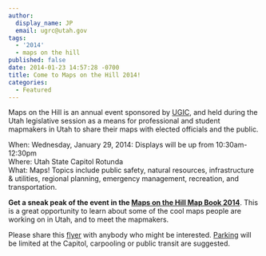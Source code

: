 ```yaml
---
author:
  display_name: JP
  email: ugrc@utah.gov
tags:
  - '2014'
  - maps on the hill
published: false
date: 2014-01-23 14:57:28 -0700
title: Come to Maps on the Hill 2014!
categories:
  - Featured
---
```

<p>Maps on the Hill is an annual event sponsored by <a href="https://ugic.org/">UGIC</a>, and held during the Utah legislative session as a means for professional and student mapmakers in Utah to share their maps with elected officials and the public. </p>
<p>When: Wednesday, January 29, 2014: Displays will be up from 10:30am-12:30pm<br />
Where: Utah State Capitol Rotunda<br />
What: Maps! Topics include public safety, natural resources, infrastructure & utilities, regional planning, emergency management, recreation, and transportation.</p>
<p><strong>Get a sneak peak of the event in the <a href="{% link downloads/Maps-on-the-Hill-Map-Book-2014-web.pdf %}" target="_blank" rel="noopener">Maps on the Hill Map Book 2014</a></strong>. This is a great opportunity to learn about some of the cool maps people are working on in Utah, and to meet the mapmakers.</p>
<p>Please share this <a href="{% link downloads/2014MOTHFlyer.pdf %}">flyer</a> with anybody who might be interested. <a href="{% link about/visiting-agrc/ %}">Parking</a> will be limited at the Capitol, carpooling or public transit are suggested. </p>
